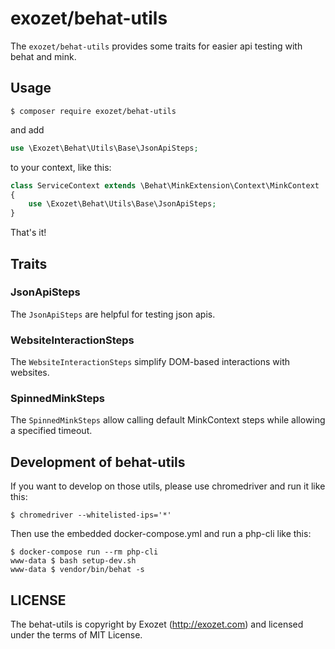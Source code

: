 # exozet/behat-utils

The `exozet/behat-utils` provides some traits for easier api testing with behat and mink.

## Usage

```console
$ composer require exozet/behat-utils
```

and add

```php
use \Exozet\Behat\Utils\Base\JsonApiSteps;
```

to your context, like this:

```php
class ServiceContext extends \Behat\MinkExtension\Context\MinkContext
{
    use \Exozet\Behat\Utils\Base\JsonApiSteps;
}
```

That's it!

## Traits

### JsonApiSteps

The `JsonApiSteps` are helpful for testing json apis.

### WebsiteInteractionSteps

The `WebsiteInteractionSteps` simplify DOM-based interactions with websites.

### SpinnedMinkSteps

The `SpinnedMinkSteps` allow calling default MinkContext steps while allowing a specified timeout.

## Development of behat-utils

If you want to develop on those utils, please use chromedriver and run it like this: 

```console
$ chromedriver --whitelisted-ips='*'
```

Then use the embedded docker-compose.yml and run a php-cli like this:
```console
$ docker-compose run --rm php-cli
www-data $ bash setup-dev.sh 
www-data $ vendor/bin/behat -s

```

## LICENSE

The behat-utils is copyright by Exozet (http://exozet.com) and licensed under the terms of MIT License.

